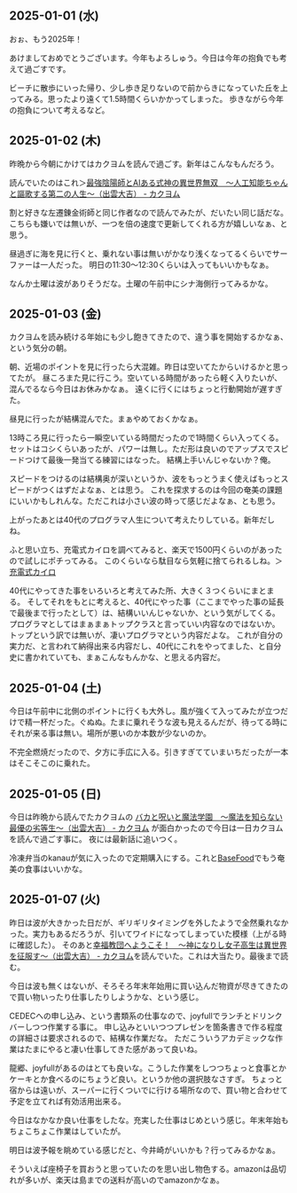 ## 2025-01-01 (水)

おぉ、もう2025年！

あけましておめでとうございます。今年もよろしゅう。今日は今年の抱負でも考えて過ごすです。

ビーチに散歩にいった帰り、少し歩き足りないので前からきになっていた丘を上ってみる。思ったより遠くて1.5時間くらいかかってしまった。
歩きながら今年の抱負について考えるなど。

## 2025-01-02 (木)

昨晩から今朝にかけてはカクヨムを読んで過ごす。新年はこんなもんだろう。

読んでいたのはこれ＞[最強陰陽師とAIある式神の異世界無双　〜人工知能ちゃんと謳歌する第二の人生〜（出雲大吉） - カクヨム](https://kakuyomu.jp/works/16817330664849616936)

割と好きな左遷錬金術師と同じ作者なので読んでみたが、だいたい同じ話だな。こちらも嫌いでは無いが、一つを倍の速度で更新してくれる方が嬉しいなぁ、と思う。

昼過ぎに海を見に行くと、乗れない事は無いがかなり浅くなってるくらいでサーファーは一人だった。
明日の11:30〜12:30くらいは入ってもいいかもなぁ。

なんか土曜は波がありそうだな。土曜の午前中にシナ海側行ってみるかな。

## 2025-01-03 (金)

カクヨムを読み続ける年始にも少し飽きてきたので、違う事を開始するかなぁ、という気分の朝。

朝、近場のポイントを見に行ったら大混雑。昨日は空いてたからいけるかと思ってたが。
昼ころまた見に行こう。空いている時間があったら軽く入りたいが、混んでるなら今日はお休みかなぁ。
遠くに行くにはちょっと行動開始が遅すぎた。

昼見に行ったが結構混んでた。まぁやめておくかなぁ。

13時ころ見に行ったら一瞬空いている時間だったので1時間くらい入ってくる。
セットはコシくらいあったが、パワーは無し。ただ形は良いのでアップスでスピードつけて最後一発当てる練習にはなった。
結構上手いんじゃないか？俺。

スピードをつけるのは結構奥が深いというか、波をもっとうまく使えばもっとスピードがつくはずだよなぁ、とは思う。
これを探求するのは今回の奄美の課題にいいかもしれんな。ただこれは小さい波の時って感じだよなぁ、とも思う。

上がったあとは40代のプログラマ人生について考えたりしている。新年だしね。

ふと思い立ち、充電式カイロを調べてみると、楽天で1500円くらいのがあったので試しにポチってみる。
このくらいなら駄目なら気軽に捨てられるしね。＞[充電式カイロ](%E5%85%85%E9%9B%BB%E5%BC%8F%E3%82%AB%E3%82%A4%E3%83%AD)

40代にやってきた事をいろいろと考えてみた所、大きく３つくらいにまとまる。
そしてそれをもとに考えると、40代にやった事（ここまでやった事の延長で最後まで行ったとして）は、結構いいんじゃないか、という気がしてくる。
プログラマとしてはまぁまぁトップクラスと言っていい内容なのではないか。
トップという訳では無いが、凄いプログラマという内容だよな。
これが自分の実力だ、と言われて納得出来る内容だし、40代にこれをやってました、と自分史に書かれていても、まぁこんなもんかな、と思える内容だ。

## 2025-01-04 (土)

今日は午前中に北側のポイントに行くも大外し。風が強くて入ってみたが立つだけで精一杯だった。ぐぬぬ。たまに乗れそうな波も見えるんだが、待ってる時にそれが来る事は無い。場所が悪いのか本数が少ないのか。

不完全燃焼だったので、夕方に手広に入る。引きすぎてていまいちだったが一本はそこそこのに乗れた。

## 2025-01-05 (日)

今日は昨晩から読んでたカクヨムの [バカと呪いと魔法学園　～魔法を知らない最優の劣等生～（出雲大吉） - カクヨム](https://kakuyomu.jp/works/16818093075798434907) が面白かったので今日は一日カクヨムを読んで過ごす事に。
夜には最新話に追いつく。

冷凍弁当のkanauが気に入ったので定期購入にする。これと[BaseFood](BaseFood)でもう奄美の食事はいいかな。

## 2025-01-07 (火)

昨日は波が大きかった日だが、ギリギリタイミングを外したようで全然乗れなかった。実力もあるだろうが、引いてワイドになってしまっていた模様（上がる時に確認した）。
そのあと[幸福教団へようこそ！　～神になりし女子高生は異世界を征服す～（出雲大吉） - カクヨム](https://kakuyomu.jp/works/16817330647599692414)を読んでいた。これは大当たり。最後まで読む。

今日は波も無くはないが、そろそろ年末年始用に買い込んだ物資が尽きてきたので買い物いったり仕事したりしようかな、という感じ。

CEDECへの申し込み、という書類系の仕事なので、joyfullでランチとドリンクバーしつつ作業する事に。
申し込みといいつつプレゼンを箇条書きで作る程度の詳細さは要求されるので、結構な作業だな。
ただこういうアカデミックな作業はたまにやると凄い仕事してきた感があって良いね。

龍郷、joyfullがあるのはとても良いな。こうした作業をしつつちょっと食事とかケーキとか食べるのにちょうど良い。というか他の選択肢なさすぎ。
ちょっと宿からは遠いが、スーパーに行くついでに行ける場所なので、買い物と合わせて予定を立てれば有効活用出来る。

今日はなかなか良い仕事をしたな。充実した仕事はじめという感じ。年末年始もちょこちょこ作業はしていたが。

明日は波予報を眺めている感じだと、今井崎がいいかも？行ってみるかなぁ。

そういえば座椅子を買おうと思っていたのを思い出し物色する。amazonは品切れが多いが、楽天は島までの送料が高いのでamazonかなぁ。